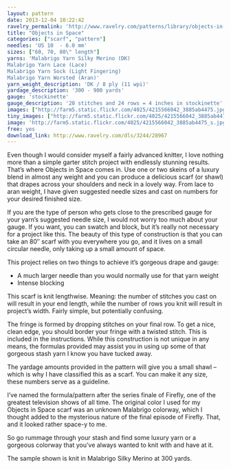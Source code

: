 ```yaml
---
layout: pattern
date: 2013-12-04 10:22:42
ravelry_permalink: 'http://www.ravelry.com/patterns/library/objects-in-space'
title: "Objects in Space"
categories: ["scarf", "pattern"]
needles: 'US 10  - 6.0 mm'
sizes: ["60, 70, 80\" length"]
yarns: 'Malabrigo Yarn Silky Merino (DK)
Malabrigo Yarn Lace (Lace)
Malabrigo Yarn Sock (Light Fingering)
Malabrigo Yarn Worsted (Aran)'
yarn_weight_description: 'DK / 8 ply (11 wpi)'
yardage_description: '300 - 900 yards'
gauge: 'stockinette'
gauge_description: '20 stitches and 24 rows = 4 inches in stockinette'
images: ["http://farm5.static.flickr.com/4025/4215566042_3885ab4475.jpg", "http://farm3.static.flickr.com/2729/4214795421_a1c545a6ae.jpg"]
tiny_images: ["http://farm5.static.flickr.com/4025/4215566042_3885ab4475_s.jpg", "http://farm3.static.flickr.com/2729/4214795421_a1c545a6ae_s.jpg"]
image: 'http://farm5.static.flickr.com/4025/4215566042_3885ab4475_s.jpg'
free: yes
download_link: http://www.ravelry.com/dls/3244/28967
---
```

<p>Even though I would consider myself a fairly advanced knitter, I love nothing more than a simple garter stitch project with endlessly stunning results. That’s where Objects in Space comes in. Use one or two skeins of a luxury blend in almost any weight and you can produce a delicious scarf (or shawl) that drapes across your shoulders and neck in a lovely way. From lace to aran weight, I have given suggested needle sizes and cast on numbers for your desired finished size.</p>

<p>If you are the type of person who gets close to the prescribed gauge for your yarn’s suggested needle size, I would not worry too much about your gauge. If you want, you can swatch and block, but it’s really not necessary for a project like this. The beauty of this type of construction is that you can take an 80″ scarf with you everywhere you go, and it lives on a small circular needle, only taking up a small amount of space.</p>

<p>This project relies on two things to achieve it’s gorgeous drape and gauge:</p>

<ul>
<li>A much larger needle than you would normally use for that yarn weight</li>

<li>Intense blocking</li>
</ul>

<p>This scarf is knit lengthwise. Meaning: the number of stitches you cast on will result in your end length, while the number of rows you knit will result in project’s width. Fairly simple, but potentially confusing.</p>

<p>The fringe is formed by dropping stitches on your final row. To get a nice, clean edge, you should border your fringe with a twisted stitch. This is included in the instructions. While this construction is not unique in any means, the formulas provided may assist you in using up some of that gorgeous stash yarn I know you have tucked away.</p>

<p>The yardage amounts provided in the pattern will give you a small shawl – which is why I have classified this as a scarf. You can make it any size, these numbers serve as a guideline.</p>

<p>I’ve named the formula/pattern after the series finale of Firefly, one of the greatest television shows of all time. The original color I used for my Objects in Space scarf was an unknown Malabrigo colorway, which I thought added to the mysterious nature of the final episode of Firefly. That, and it looked rather space-y to me.</p>

<p>So go rummage through your stash and find some luxury yarn or a gorgeous colorway that you’ve always wanted to knit with and have at it.</p>

<p>The sample shown is knit in Malabrigo Silky Merino at 300 yards.</p>
